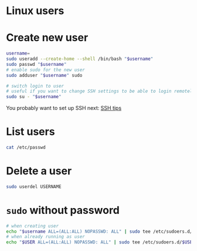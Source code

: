 
# Linux users

# Create new user

```bash
username=
sudo useradd --create-home --shell /bin/bash "$username"
sudo passwd "$username"
# enable sudo for the new user
sudo adduser "$username" sudo

# switch login to user
# useful if you want to change SSH settings to be able to login remotely
sudo su - "$username"
```

You probably want to set up SSH next: [SSH tips](./ssh.md#allow-login-with-your-ssh-key)

# List users

```bash
cat /etc/passwd
```

# Delete a user

```bash
sudo userdel USERNAME
```

# `sudo` without password

```bash
# when creating user
echo "$username ALL=(ALL:ALL) NOPASSWD: ALL" | sudo tee /etc/sudoers.d/$username
# when already running as user
echo "$USER ALL=(ALL:ALL) NOPASSWD: ALL" | sudo tee /etc/sudoers.d/$USER
```

